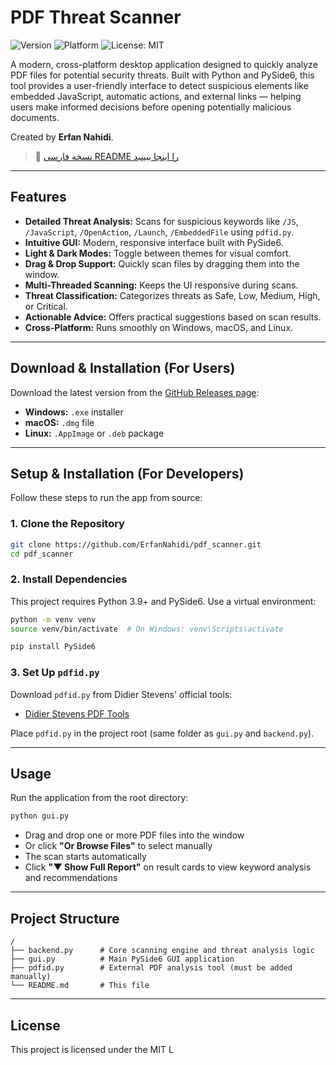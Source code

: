 # PDF Threat Scanner

![Version](https://img.shields.io/badge/Version-4.0.0-5865F2)
![Platform](https://img.shields.io/badge/Platform-Windows%20%7C%20Linux%20%7C%20Mac-blue)
![License: MIT](https://img.shields.io/badge/License-MIT-blue.svg)

A modern, cross-platform desktop application designed to quickly analyze PDF files for potential security threats. Built with Python and PySide6, this tool provides a user-friendly interface to detect suspicious elements like embedded JavaScript, automatic actions, and external links — helping users make informed decisions before opening potentially malicious documents.

Created by **Erfan Nahidi**.

> 🔗 [نسخه فارسی README را اینجا ببینید](https://github.com/ErfanNahidi/pdf_scanner/blob/main/readme_fa.md)

---


## Features

* **Detailed Threat Analysis:** Scans for suspicious keywords like `/JS`, `/JavaScript`, `/OpenAction`, `/Launch`, `/EmbeddedFile` using `pdfid.py`.
* **Intuitive GUI:** Modern, responsive interface built with PySide6.
* **Light & Dark Modes:** Toggle between themes for visual comfort.
* **Drag & Drop Support:** Quickly scan files by dragging them into the window.
* **Multi-Threaded Scanning:** Keeps the UI responsive during scans.
* **Threat Classification:** Categorizes threats as Safe, Low, Medium, High, or Critical.
* **Actionable Advice:** Offers practical suggestions based on scan results.
* **Cross-Platform:** Runs smoothly on Windows, macOS, and Linux.

---

## Download & Installation (For Users)

Download the latest version from the [GitHub Releases page](https://github.com/ErfanNahidi/pdf_scanner/releases):

* **Windows:** `.exe` installer
* **macOS:** `.dmg` file
* **Linux:** `.AppImage` or `.deb` package

---

## Setup & Installation (For Developers)

Follow these steps to run the app from source:

### 1. Clone the Repository

```bash
git clone https://github.com/ErfanNahidi/pdf_scanner.git
cd pdf_scanner
```

### 2. Install Dependencies

This project requires Python 3.9+ and PySide6. Use a virtual environment:

```bash
python -m venv venv
source venv/bin/activate  # On Windows: venv\Scripts\activate

pip install PySide6
```

### 3. Set Up `pdfid.py`

Download `pdfid.py` from Didier Stevens' official tools:

* [Didier Stevens PDF Tools](https://blog.didierstevens.com/programs/pdf-tools/)

Place `pdfid.py` in the project root (same folder as `gui.py` and `backend.py`).

---

## Usage

Run the application from the root directory:

```bash
python gui.py
```

* Drag and drop one or more PDF files into the window
* Or click **"Or Browse Files"** to select manually
* The scan starts automatically
* Click **"▼ Show Full Report"** on result cards to view keyword analysis and recommendations

---

## Project Structure

```
/
├── backend.py      # Core scanning engine and threat analysis logic
├── gui.py          # Main PySide6 GUI application
├── pdfid.py        # External PDF analysis tool (must be added manually)
└── README.md       # This file
```

---

## License

This project is licensed under the MIT L
